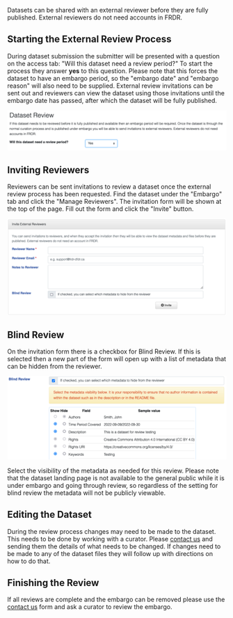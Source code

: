 ﻿Datasets can be shared with an external reviewer before they are fully published.  External reviewers do not need accounts in FRDR.

## Starting the External Review Process

During dataset submission the submitter will be presented with a question on the access tab: "Will this dataset need a review period?"  To start the process they answer **yes** to this question.  Please note that this forces the dataset to have an embargo period, so the "embargo date" and "embargo reason" will also need to be supplied.  External review invitations can be sent out and reviewers can view the dataset using those invitations until the embargo date has passed, after which the dataset will be fully published.

<a href="/docs/img/screenshots/external_review/question.png" class="screenshot-lightbox">
    <img src="/docs/img/screenshots/external_review/question.png" alt="Screenshot showing external review question" class="screenshot"/>
</a>

## Inviting Reviewers

Reviewers can be sent invitations to review a dataset once the external review process has been requested.  Find the dataset under the "Embargo" tab and click the "Manage Reviewers".  The invitation form will be shown at the top of the page.  Fill out the form and click the "Invite" button.

<a href="/docs/img/screenshots/external_review/inviting.png" class="screenshot-lightbox">
    <img src="/docs/img/screenshots/external_review/inviting.png" alt="Screenshot showing reviewer invitation form" class="screenshot"/>
</a>

## Blind Review

On the invitation form there is a checkbox for Blind Review.  If this is selected then a new part of the form will open up with a list of metadata that can be hidden from the reviewer.  

<a href="/docs/img/screenshots/external_review/blind.png" class="screenshot-lightbox">
    <img src="/docs/img/screenshots/external_review/blind.png" alt="Screenshot showing blind review metadata selection" class="screenshot"/>
</a>

Select the visibility of the metadata as needed for this review.  Please note that the dataset landing page is not available to the general public while it is under embargo and going through review, so regardless of the setting for blind review the metadata will not be publicly viewable.

## Editing the Dataset

During the review process changes may need to be made to the dataset.  This needs to be done by working with a curator.  Please <a href="/contactus">contact us</a> and sending them the details of what needs to be changed. If changes need to be made to any of the dataset files they will follow up with directions on how to do that.

## Finishing the Review

If all reviews are complete and the embargo can be removed please use the <a href="/contactus">contact us</a> form and ask a curator to review the embargo.
